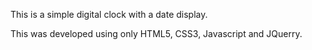This is a simple digital clock with a date display.

This was developed using only HTML5, CSS3, Javascript and JQuerry.